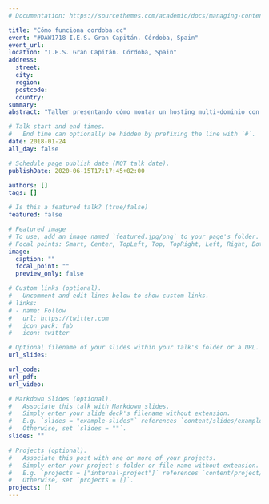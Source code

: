 ```yaml
---
# Documentation: https://sourcethemes.com/academic/docs/managing-content/

title: "Cómo funciona cordoba.cc"
event: "#DAW1718 I.E.S. Gran Capitán. Córdoba, Spain"
event_url:
location: "I.E.S. Gran Capitán. Córdoba, Spain"
address:
  street:
  city:
  region:
  postcode:
  country:
summary: 
abstract: "Taller presentando cómo montar un hosting multi-dominio con criterios de ahorro de recursos, velocidad, seguridad y privacidad"

# Talk start and end times.
#   End time can optionally be hidden by prefixing the line with `#`.
date: 2018-01-24
all_day: false

# Schedule page publish date (NOT talk date).
publishDate: 2020-06-15T17:17:45+02:00

authors: []
tags: []

# Is this a featured talk? (true/false)
featured: false

# Featured image
# To use, add an image named `featured.jpg/png` to your page's folder. 
# Focal points: Smart, Center, TopLeft, Top, TopRight, Left, Right, BottomLeft, Bottom, BottomRight.
image:
  caption: ""
  focal_point: ""
  preview_only: false

# Custom links (optional).
#   Uncomment and edit lines below to show custom links.
# links:
# - name: Follow
#   url: https://twitter.com
#   icon_pack: fab
#   icon: twitter

# Optional filename of your slides within your talk's folder or a URL.
url_slides:

url_code:
url_pdf:
url_video:

# Markdown Slides (optional).
#   Associate this talk with Markdown slides.
#   Simply enter your slide deck's filename without extension.
#   E.g. `slides = "example-slides"` references `content/slides/example-slides.md`.
#   Otherwise, set `slides = ""`.
slides: ""

# Projects (optional).
#   Associate this post with one or more of your projects.
#   Simply enter your project's folder or file name without extension.
#   E.g. `projects = ["internal-project"]` references `content/project/deep-learning/index.md`.
#   Otherwise, set `projects = []`.
projects: []
---
```

